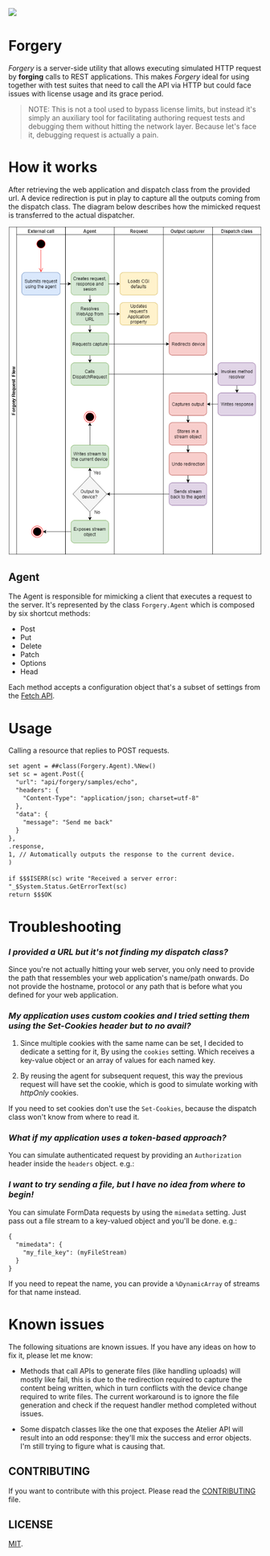 <p>
    <img src="https://img.shields.io/badge/Port-enabled-green.svg" height="18">
</p>

# Forgery

*Forgery* is a server-side utility that allows executing simulated HTTP request by __forging__ calls to REST applications. This makes *Forgery* ideal for using together with test suites that need to call the API via HTTP but could face issues with license usage and its grace period.

> NOTE: This is not a tool used to bypass license limits, but instead it's simply an auxiliary tool for facilitating authoring request tests and debugging them without hitting the network layer. Because let's face it, debugging request is actually a pain.

# How it works

After retrieving the web application and dispatch class from the provided url. A device redirection is put in play to capture all the outputs coming from the dispatch class. The diagram below describes how the mimicked request is transferred to the actual dispatcher.

![Forgery request flow](https://github.com/rfns/forgery/raw/master/doc/assets/forgery-requestflow.png)

## Agent

The Agent is responsible for mimicking a client that executes a request to the server. It's represented by the class `Forgery.Agent` which is composed by six shortcut methods:

* Post
* Put
* Delete
* Patch
* Options
* Head

Each method accepts a configuration object that's a subset of settings from the [Fetch API](https://developer.mozilla.org/en-US/docs/Web/API/Fetch_API).

# Usage

Calling a resource that replies to POST requests.

```
set agent = ##class(Forgery.Agent).%New()
set sc = agent.Post({
  "url": "api/forgery/samples/echo",
  "headers": {
    "Content-Type": "application/json; charset=utf-8"
  },
  "data": {
    "message": "Send me back"
  }
},
.response,
1, // Automatically outputs the response to the current device.
)

if $$$ISERR(sc) write "Received a server error: "_$System.Status.GetErrorText(sc)
return $$$OK
```

# Troubleshooting

### _I provided a URL but it's not finding my dispatch class?_

Since you're not actually hitting your web server, you only need to provide the path that
ressembles your web application's name/path onwards. Do not provide the hostname, protocol or any path that is before what you defined for your web application.

### _My application uses custom cookies and I tried setting them using the Set-Cookies header but to no avail?_

1. Since multiple cookies with the same name can be set, I decided to dedicate a setting for it, By using the `cookies` setting. Which receives a key-value object or an array of values for each named key.

2. By reusing the agent for subsequent request, this way the previous request will have set the cookie, which is good to simulate working with _httpOnly_ cookies.

If you need to set cookies don't use the `Set-Cookies`, because the dispatch class won't know from where to read it.

### _What if my application uses a token-based approach?_

You can simulate authenticated request by providing an `Authorization` header inside the `headers` object. e.g.:

### _I want to try sending a file, but I have no idea from where to begin!_

You can simulate FormData requests by using the `mimedata` setting. Just pass out a file stream to a key-valued object and you'll be done. e.g.:

```
{
  "mimedata": {
    "my_file_key": (myFileStream)
  }
}

```

If you need to repeat the name, you can provide a `%DynamicArray` of streams for that name instead.

# Known issues

The following situations are known issues. If you have any ideas on how to fix it, please let me know:

* Methods that call APIs to generate files (like handling uploads) will mostly like fail, this is due to the redirection required to capture the content being written, which in turn conflicts with the device change required to write files. The current workaround is to ignore the file generation and check if the request handler method completed without issues.

* Some dispatch classes like the one that exposes the Atelier API will result into an odd response: they'll mix the success and error objects. I'm still trying to figure what is causing that.

## CONTRIBUTING

If you want to contribute with this project. Please read the [CONTRIBUTING](https://github.com/rfns/forgery/blob/master/CONTRIBUTING.md) file.

## LICENSE

[MIT](https://github.com/rfns/forgery/blob/master/LICENSE.md).
